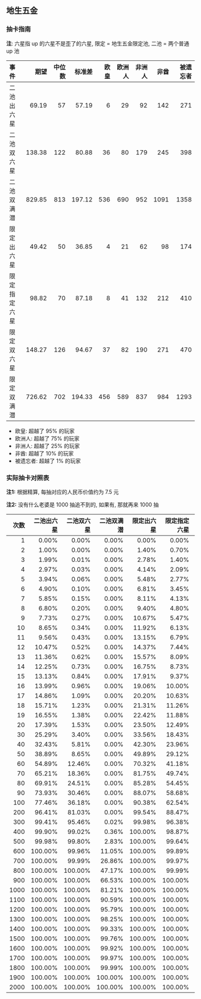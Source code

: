## 地生五金

### 抽卡指南

**注**: 六星指 up 的六星不是歪了的六星, 限定 = 地生五金限定池, 二池 = 两个普通 up 池

| 事件         |   期望 | 中位数 | 标准差 | 欧皇 | 欧洲人 | 非洲人 | 非酋 | 被遗忘者 |
| :----------- | -----: | -----: | -----: | ---: | -----: | -----: | ---: | -------: |
| 二池出六星   |  69.19 |     57 |  57.19 |    6 |     29 |     92 |  142 |      271 |
| 二池双六星   | 138.38 |    122 |  80.88 |   36 |     80 |    179 |  245 |      398 |
| 二池双满潜   | 829.85 |    813 | 197.12 |  536 |    690 |    952 | 1091 |     1358 |
| 限定出六星   |  49.42 |     50 |  36.85 |    4 |     21 |     62 |   98 |      174 |
| 限定指定六星 |  98.82 |     70 |  87.18 |    8 |     41 |    132 |  212 |      410 |
| 限定双六星   | 148.27 |    126 |  94.67 |   37 |     82 |    190 |  271 |      470 |
| 限定双满潜   | 726.62 |    702 | 194.33 |  456 |    589 |    837 |  984 |     1293 |

- 欧皇: 超越了 95% 的玩家
- 欧洲人: 超越了 75% 的玩家
- 非洲人: 超越了 25% 的玩家
- 非酋: 超越了 10% 的玩家
- 被遗忘者: 超越了 1% 的玩家

### 实际抽卡对照表

**注1:** 根据精算, 每抽对应的人民币价值约为 7.5 元

**注2:** 没有什么老婆是 1000 抽追不到的, 如果有, 那就再来 1000 抽

| 次数 | 二池出六星 | 二池双六星 | 二池双满潜 | 限定出六星 | 限定指定六星 | 限定双六星 | 限定双满潜 |
| ---: | ---------: | ---------: | ---------: | ---------: | -----------: | ---------: | ---------: |
|    1 |      0.00% |      0.00% |      0.00% |      0.00% |        0.00% |      0.00% |      0.00% |
|    2 |      1.00% |      0.00% |      0.00% |      1.40% |        0.70% |      0.00% |      0.00% |
|    3 |      1.99% |      0.01% |      0.00% |      2.78% |        1.40% |      0.01% |      0.00% |
|    4 |      2.97% |      0.03% |      0.00% |      4.14% |        2.09% |      0.03% |      0.00% |
|    5 |      3.94% |      0.06% |      0.00% |      5.48% |        2.77% |      0.06% |      0.00% |
|    6 |      4.90% |      0.10% |      0.00% |      6.81% |        3.45% |      0.10% |      0.00% |
|    7 |      5.85% |      0.15% |      0.00% |      8.11% |        4.13% |      0.14% |      0.00% |
|    8 |      6.80% |      0.20% |      0.00% |      9.40% |        4.80% |      0.20% |      0.00% |
|    9 |      7.73% |      0.27% |      0.00% |     10.67% |        5.47% |      0.26% |      0.00% |
|   10 |      8.65% |      0.34% |      0.00% |     11.92% |        6.13% |      0.34% |      0.00% |
|   11 |      9.56% |      0.43% |      0.00% |     13.15% |        6.79% |      0.42% |      0.00% |
|   12 |     10.47% |      0.52% |      0.00% |     14.37% |        7.44% |      0.51% |      0.00% |
|   13 |     11.36% |      0.62% |      0.00% |     15.57% |        8.09% |      0.60% |      0.00% |
|   14 |     12.25% |      0.73% |      0.00% |     16.75% |        8.73% |      0.71% |      0.00% |
|   15 |     13.13% |      0.84% |      0.00% |     17.91% |        9.37% |      0.82% |      0.00% |
|   16 |     13.99% |      0.96% |      0.00% |     19.06% |       10.00% |      0.94% |      0.00% |
|   17 |     14.86% |      1.09% |      0.00% |     20.20% |       10.63% |      1.07% |      0.00% |
|   18 |     15.71% |      1.23% |      0.00% |     21.31% |       11.26% |      1.20% |      0.00% |
|   19 |     16.55% |      1.38% |      0.00% |     22.42% |       11.88% |      1.34% |      0.00% |
|   20 |     17.39% |      1.53% |      0.00% |     23.50% |       12.49% |      1.49% |      0.00% |
|   30 |     25.29% |      3.40% |      0.00% |     33.56% |       18.43% |      3.30% |      0.00% |
|   40 |     32.43% |      5.81% |      0.00% |     42.30% |       23.96% |      5.63% |      0.00% |
|   50 |     38.89% |      8.65% |      0.00% |     49.89% |       29.12% |      8.36% |      0.00% |
|   60 |     54.89% |     12.46% |      0.00% |     70.32% |       41.18% |     12.03% |      0.00% |
|   70 |     65.21% |     18.36% |      0.00% |     81.75% |       49.74% |     17.71% |      0.00% |
|   80 |     69.91% |     24.51% |      0.00% |     85.28% |       54.45% |     23.59% |      0.00% |
|   90 |     73.93% |     30.46% |      0.00% |     88.07% |       58.68% |     29.26% |      0.00% |
|  100 |     77.46% |     36.18% |      0.00% |     90.38% |       62.54% |     34.68% |      0.00% |
|  200 |     96.41% |     81.03% |      0.00% |     99.54% |       88.47% |     77.38% |      0.00% |
|  300 |     99.41% |     95.46% |      0.02% |     99.98% |       96.38% |     92.78% |      0.10% |
|  400 |     99.90% |     99.02% |      0.36% |    100.00% |       98.87% |     97.73% |      1.70% |
|  500 |     99.98% |     99.80% |      2.83% |    100.00% |       99.64% |     99.29% |      9.66% |
|  600 |    100.00% |     99.96% |     11.05% |    100.00% |       99.89% |     99.78% |     27.27% |
|  700 |    100.00% |     99.99% |     26.86% |    100.00% |       99.97% |     99.93% |     49.55% |
|  800 |    100.00% |    100.00% |     47.17% |    100.00% |       99.99% |     99.98% |     69.11% |
|  900 |    100.00% |    100.00% |     66.53% |    100.00% |      100.00% |     99.99% |     82.74% |
| 1000 |    100.00% |    100.00% |     81.21% |    100.00% |      100.00% |    100.00% |     90.97% |
| 1100 |    100.00% |    100.00% |     90.59% |    100.00% |      100.00% |    100.00% |     95.54% |
| 1200 |    100.00% |    100.00% |     95.79% |    100.00% |      100.00% |    100.00% |     97.91% |
| 1300 |    100.00% |    100.00% |     98.25% |    100.00% |      100.00% |    100.00% |     99.05% |
| 1400 |    100.00% |    100.00% |     99.33% |    100.00% |      100.00% |    100.00% |     99.58% |
| 1500 |    100.00% |    100.00% |     99.76% |    100.00% |      100.00% |    100.00% |     99.82% |
| 1600 |    100.00% |    100.00% |     99.92% |    100.00% |      100.00% |    100.00% |     99.92% |
| 1700 |    100.00% |    100.00% |     99.97% |    100.00% |      100.00% |    100.00% |     99.97% |
| 1800 |    100.00% |    100.00% |     99.99% |    100.00% |      100.00% |    100.00% |     99.99% |
| 1900 |    100.00% |    100.00% |    100.00% |    100.00% |      100.00% |    100.00% |     99.99% |
| 2000 |    100.00% |    100.00% |    100.00% |    100.00% |      100.00% |    100.00% |    100.00% |
